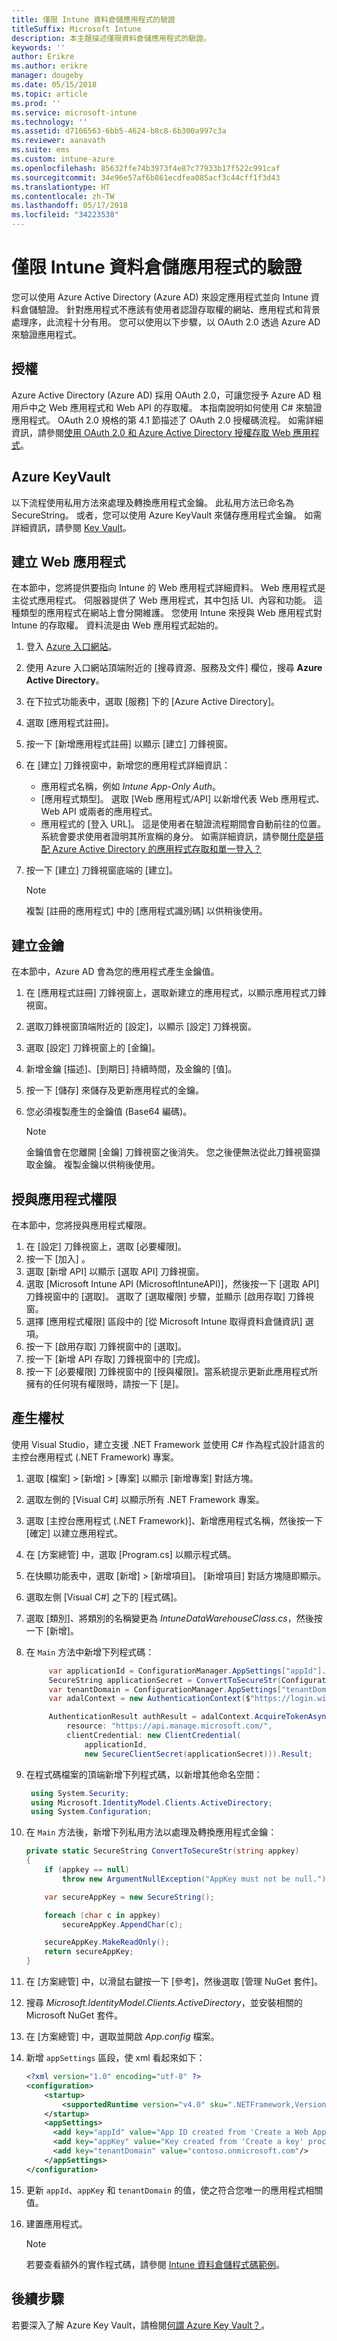 ```yaml
---
title: 僅限 Intune 資料倉儲應用程式的驗證
titleSuffix: Microsoft Intune
description: 本主題描述僅限資料倉儲應用程式的驗證。
keywords: ''
author: Erikre
ms.author: erikre
manager: dougeby
ms.date: 05/15/2018
ms.topic: article
ms.prod: ''
ms.service: microsoft-intune
ms.technology: ''
ms.assetid: d7166563-6bb5-4624-b8c8-6b300a997c3a
ms.reviewer: aanavath
ms.suite: ems
ms.custom: intune-azure
ms.openlocfilehash: 85632ffe74b3973f4e87c77933b17f522c991caf
ms.sourcegitcommit: 34e96e57af6b861ecdfea085acf3c44cff1f3d43
ms.translationtype: HT
ms.contentlocale: zh-TW
ms.lasthandoff: 05/17/2018
ms.locfileid: "34223538"
---
```

# <a name="intune-data-warehouse-application-only-authentication"></a>僅限 Intune 資料倉儲應用程式的驗證

您可以使用 Azure Active Directory (Azure AD) 來設定應用程式並向 Intune 資料倉儲驗證。 針對應用程式不應該有使用者認證存取權的網站、應用程式和背景處理序，此流程十分有用。 您可以使用以下步驟，以 OAuth 2.0 透過 Azure AD 來驗證應用程式。

## <a name="authorization"></a>授權

Azure Active Directory (Azure AD) 採用 OAuth 2.0，可讓您授予 Azure AD 租用戶中之 Web 應用程式和 Web API 的存取權。 本指南說明如何使用 C# 來驗證應用程式。 OAuth 2.0 規格的第 4.1 節描述了 OAuth 2.0 授權碼流程。 如需詳細資訊，請參閱[使用 OAuth 2.0 和 Azure Active Directory 授權存取 Web 應用程式](https://docs.microsoft.com/azure/active-directory/develop/active-directory-protocols-oauth-code)。


## <a name="azure-keyvault"></a>Azure KeyVault

以下流程使用私用方法來處理及轉換應用程式金鑰。 此私用方法已命名為 SecureString。 或者，您可以使用 Azure KeyVault 來儲存應用程式金鑰。 如需詳細資訊，請參閱 [Key Vault](https://azure.microsoft.com/services/key-vault/)。

## <a name="create-a-web-app"></a>建立 Web 應用程式

在本節中，您將提供要指向 Intune 的 Web 應用程式詳細資料。 Web 應用程式是主從式應用程式。 伺服器提供了 Web 應用程式，其中包括 UI、內容和功能。 這種類型的應用程式在網站上會分開維護。 您使用 Intune 來授與 Web 應用程式對 Intune 的存取權。 資料流是由 Web 應用程式起始的。 

1.  登入 [Azure 入口網站](https://portal.azure.com)。
2.  使用 Azure 入口網站頂端附近的 [搜尋資源、服務及文件] 欄位，搜尋 **Azure Active Directory**。
3.  在下拉式功能表中，選取 [服務] 下的 [Azure Active Directory]。
4.  選取 [應用程式註冊]。
5.  按一下 [新增應用程式註冊] 以顯示 [建立] 刀鋒視窗。
6.  在 [建立] 刀鋒視窗中，新增您的應用程式詳細資訊：

    - 應用程式名稱，例如 *Intune App-Only Auth*。
    - [應用程式類型]。 選取 [Web 應用程式/API] 以新增代表 Web 應用程式、Web API 或兩者的應用程式。
    - 應用程式的 [登入 URL]。 這是使用者在驗證流程期間會自動前往的位置。 系統會要求使用者證明其所宣稱的身分。 如需詳細資訊，請參閱[什麼是搭配 Azure Active Directory 的應用程式存取和單一登入？](https://docs.microsoft.com/azure/active-directory/active-directory-appssoaccess-whatis)

7.  按一下 [建立] 刀鋒視窗底端的 [建立]。

    >[!NOTE] 
    > 複製 [註冊的應用程式] 中的 [應用程式識別碼] 以供稍後使用。

## <a name="create-a-key"></a>建立金鑰

在本節中，Azure AD 會為您的應用程式產生金鑰值。

1.  在 [應用程式註冊] 刀鋒視窗上，選取新建立的應用程式，以顯示應用程式刀鋒視窗。
2.  選取刀鋒視窗頂端附近的 [設定]，以顯示 [設定] 刀鋒視窗。
3.  選取 [設定] 刀鋒視窗上的 [金鑰]。
4.  新增金鑰 [描述]、[到期日] 持續時間，及金鑰的 [值]。
5.  按一下 [儲存] 來儲存及更新應用程式的金鑰。
6.  您必須複製產生的金鑰值 (Base64 編碼)。

    >[!NOTE] 
    > 金鑰值會在您離開 [金鑰] 刀鋒視窗之後消失。 您之後便無法從此刀鋒視窗擷取金鑰。 複製金鑰以供稍後使用。

## <a name="grant-application-permissions"></a>授與應用程式權限

在本節中，您將授與應用程式權限。

1.  在 [設定] 刀鋒視窗上，選取 [必要權限]。
2.  按一下 [加入] 。
3.  選取 [新增 API] 以顯示 [選取 API] 刀鋒視窗。
4.  選取 [Microsoft Intune API (MicrosoftIntuneAPI)]，然後按一下 [選取 API] 刀鋒視窗中的 [選取]。 選取了 [選取權限] 步驟，並顯示 [啟用存取] 刀鋒視窗。
5.  選擇 [應用程式權限] 區段中的 [從 Microsoft Intune 取得資料倉儲資訊] 選項。
6.  按一下 [啟用存取] 刀鋒視窗中的 [選取]。
7.  按一下 [新增 API 存取] 刀鋒視窗中的 [完成]。
8.  按一下 [必要權限] 刀鋒視窗中的 [授與權限]。當系統提示更新此應用程式所擁有的任何現有權限時，請按一下 [是]。

## <a name="generate-token"></a>產生權杖

使用 Visual Studio，建立支援 .NET Framework 並使用 C# 作為程式設計語言的主控台應用程式 (.NET Framework) 專案。

1.  選取 [檔案] > [新增] > [專案] 以顯示 [新增專案] 對話方塊。
2.  選取左側的 [Visual C#] 以顯示所有 .NET Framework 專案。
3.  選取 [主控台應用程式 (.NET Framework)]、新增應用程式名稱，然後按一下 [確定] 以建立應用程式。
4.  在 [方案總管] 中，選取 [Program.cs] 以顯示程式碼。
5.  在快顯功能表中，選取 [新增] > [新增項目]。 [新增項目] 對話方塊隨即顯示。
6.  選取左側 [Visual C#] 之下的 [程式碼]。
7.  選取 [類別]、將類別的名稱變更為 *IntuneDataWarehouseClass.cs*，然後按一下 [新增]。
8.  在 <code>Main</code> 方法中新增下列程式碼：

    ``` csharp
         var applicationId = ConfigurationManager.AppSettings["appId"].ToString();
         SecureString applicationSecret = ConvertToSecureStr(ConfigurationManager.AppSettings["appKey"].ToString()); // Load as SecureString from configuration file or secret store (i.e. Azure KeyVault)
         var tenantDomain = ConfigurationManager.AppSettings["tenantDomain"].ToString();
         var adalContext = new AuthenticationContext($"https://login.windows.net/" + tenantDomain + "/oauth2/token");
    
         AuthenticationResult authResult = adalContext.AcquireTokenAsync(
             resource: "https://api.manage.microsoft.com/",
             clientCredential: new ClientCredential(
                 applicationId,
                 new SecureClientSecret(applicationSecret))).Result;
    ``` 

9. 在程式碼檔案的頂端新增下列程式碼，以新增其他命名空間：

    ``` csharp
     using System.Security;
     using Microsoft.IdentityModel.Clients.ActiveDirectory;
     using System.Configuration;
    ``` 

10. 在 <code>Main</code> 方法後，新增下列私用方法以處理及轉換應用程式金鑰：

    ``` csharp
    private static SecureString ConvertToSecureStr(string appkey)
    {
        if (appkey == null)
            throw new ArgumentNullException("AppKey must not be null.");
    
        var secureAppKey = new SecureString();
    
        foreach (char c in appkey)
            secureAppKey.AppendChar(c);
    
        secureAppKey.MakeReadOnly();
        return secureAppKey;
    }
    ```

11. 在 [方案總管] 中，以滑鼠右鍵按一下 [參考]，然後選取 [管理 NuGet 套件]。
12. 搜尋 *Microsoft.IdentityModel.Clients.ActiveDirectory*，並安裝相關的 Microsoft NuGet 套件。
13. 在 [方案總管] 中，選取並開啟 *App.config* 檔案。
14. 新增 <code>appSettings</code> 區段，使 xml 看起來如下：

    ``` xml
    <?xml version="1.0" encoding="utf-8" ?>
    <configuration>
        <startup> 
            <supportedRuntime version="v4.0" sku=".NETFramework,Version=v4.6.1" />
        </startup>
        <appSettings>
          <add key="appId" value="App ID created from 'Create a Web App' procedure"/>
          <add key="appKey" value="Key created from 'Create a key' procedure" />
          <add key="tenantDomain" value="contoso.onmicrosoft.com"/>
        </appSettings>
    </configuration>
    ``` 

15. 更新 <code>appId</code>、<code>appKey</code> 和 <code>tenantDomain</code> 的值，使之符合您唯一的應用程式相關值。
16. 建置應用程式。

    >[!NOTE] 
    > 若要查看額外的實作程式碼，請參閱 [Intune 資料倉儲程式碼範例](https://github.com/Microsoft/Intune-Data-Warehouse/tree/master/Samples/CSharp )。

## <a name="next-steps"></a>後續步驟
若要深入了解 Azure Key Vault，請檢閱[何謂 Azure Key Vault？](https://docs.microsoft.com/azure/key-vault/key-vault-whatis)。

